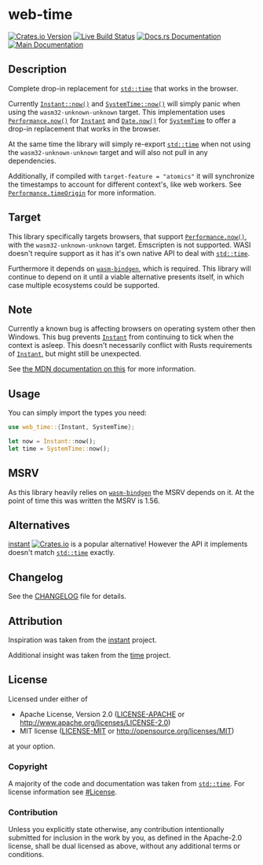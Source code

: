 # web-time

[![Crates.io Version](https://img.shields.io/crates/v/web-time.svg)](https://crates.io/crates/web-time)
[![Live Build Status](https://img.shields.io/github/checks-status/daxpedda/web-time/main?label=CI)](https://github.com/daxpedda/web-time/actions?query=branch%3Amain)
[![Docs.rs Documentation](https://img.shields.io/docsrs/web-time)](https://docs.rs/crate/web-time)
[![Main Documentation](https://img.shields.io/github/actions/workflow/status/daxpedda/web-time/documentation.yml?branch=main)](https://daxpedda.github.io/web-time/web_time/index.html)

## Description

Complete drop-in replacement for [`std::time`] that works in the browser.

Currently [`Instant::now()`] and [`SystemTime::now()`] will simply panic
when using the `wasm32-unknown-unknown` target. This implementation uses
[`Performance.now()`] for [`Instant`] and [`Date.now()`] for [`SystemTime`]
to offer a drop-in replacement that works in the browser.

At the same time the library will simply re-export [`std::time`] when not
using the `wasm32-unknown-unknown` target and will also not pull in any
dependencies.

Additionally, if compiled with `target-feature = "atomics"` it will
synchronize the timestamps to account for different context's, like web
workers. See [`Performance.timeOrigin`] for more information.

## Target

This library specifically targets browsers, that support
[`Performance.now()`], with the `wasm32-unknown-unknown` target. Emscripten
is not supported. WASI doesn't require support as it has it's own native API
to deal with [`std::time`].

Furthermore it depends on [`wasm-bindgen`], which is required. This library
will continue to depend on it until a viable alternative presents itself, in
which case multiple ecosystems could be supported.

## Note

Currently a known bug is affecting browsers on operating system other then
Windows. This bug prevents [`Instant`] from continuing to tick when the
context is asleep. This doesn't necessarily conflict with Rusts requirements
of [`Instant`], but might still be unexpected.

See [the MDN documentation on this](https://developer.mozilla.org/en-US/docs/Web/API/Performance/now#ticking_during_sleep) for more information.

## Usage

You can simply import the types you need:
```rust
use web_time::{Instant, SystemTime};

let now = Instant::now();
let time = SystemTime::now();
```

## MSRV

As this library heavily relies on [`wasm-bindgen`] the MSRV depends on it.
At the point of time this was written the MSRV is 1.56.

## Alternatives

[instant](https://crates.io/crates/instant) [![Crates.io](https://img.shields.io/crates/v/instant.svg)](https://crates.io/crates/instant) is a popular alternative! However the API it implements doesn't match [`std::time`] exactly.

## Changelog

See the [CHANGELOG] file for details.

## Attribution

Inspiration was taken from the [instant](https://github.com/sebcrozet/instant/tree/v0.1.12) project.

Additional insight was taken from the [time](https://github.com/time-rs/time/tree/v0.3.20) project.

## License

Licensed under either of

- Apache License, Version 2.0 ([LICENSE-APACHE] or <http://www.apache.org/licenses/LICENSE-2.0>)
- MIT license ([LICENSE-MIT] or <http://opensource.org/licenses/MIT>)

at your option.

### Copyright

A majority of the code and documentation was taken from [`std::time`]. For
license information see [#License](https://github.com/rust-lang/rust/tree/1.68.1#license).

### Contribution

Unless you explicitly state otherwise, any contribution intentionally
submitted for inclusion in the work by you, as defined in the Apache-2.0
license, shall be dual licensed as above, without any additional terms or
conditions.

[CHANGELOG]: https://github.com/daxpedda/web-time/blob/v0.2.0/CHANGELOG.md
[LICENSE-MIT]: https://github.com/daxpedda/web-time/blob/v0.2.0/LICENSE-MIT
[LICENSE-APACHE]: https://github.com/daxpedda/web-time/blob/v0.2.0/LICENSE-APACHE
[`Date.now()`]: https://developer.mozilla.org/en-US/docs/Web/JavaScript/Reference/Global_Objects/Date/now
[`Instant`]: https://doc.rust-lang.org/std/time/struct.Instant.html
[`Instant::now()`]: https://doc.rust-lang.org/std/time/struct.Instant.html#method.now
[`SystemTime`]: https://doc.rust-lang.org/std/time/struct.SystemTime.html
[`SystemTime::now()`]: https://doc.rust-lang.org/std/time/struct.SystemTime.html#method.now
[`std::time`]: https://doc.rust-lang.org/stable/std/time/
[`performance.now()`]: https://developer.mozilla.org/en-US/docs/Web/API/Performance/now
[`Performance.timeOrigin`]: https://developer.mozilla.org/en-US/docs/Web/API/Performance/timeOrigin
[`wasm-bindgen`]: https://crates.io/crates/wasm-bindgen
